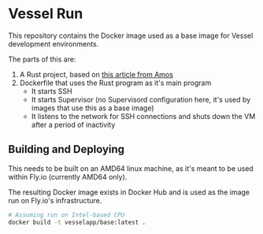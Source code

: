 # Vessel Run

This repository contains the Docker image used as a base image for Vessel development environments.

The parts of this are:

1. A Rust project, based on [this article from Amos](https://fasterthanli.me/articles/remote-development-with-rust-on-fly-io)
2. Dockerfile that uses the Rust program as it's main program
    - It starts SSH 
    - It starts Supervisor (no Supervisord configuration here, it's used by images that use this as a base image)
    - It listens to the network for SSH connections and shuts down the VM after a period of inactivity

## Building and Deploying

This needs to be built on an AMD64 linux machine, as it's meant to be used within Fly.io (currently AMD64 only).

The resulting Docker image exists in Docker Hub and is used as the image run on Fly.io's infrastructure.

```bash
# Assuming run on Intel-based CPU
docker build -t vesselapp/base:latest .
```